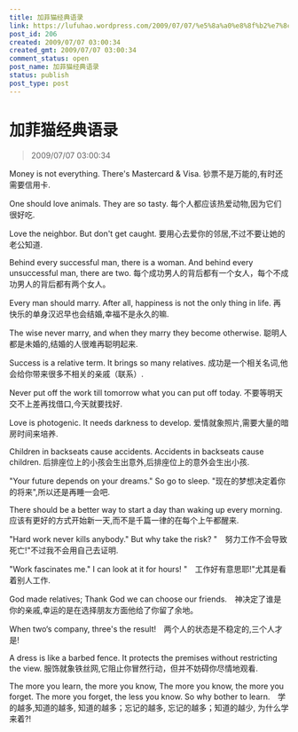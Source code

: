 ```yaml
---
title: 加菲猫经典语录
link: https://lufuhao.wordpress.com/2009/07/07/%e5%8a%a0%e8%8f%b2%e7%8c%ab%e7%bb%8f%e5%85%b8%e8%af%ad%e5%bd%95/
post_id: 206
created: 2009/07/07 03:00:34
created_gmt: 2009/07/07 03:00:34
comment_status: open
post_name: 加菲猫经典语录
status: publish
post_type: post
---
```


# 加菲猫经典语录

> 2009/07/07 03:00:34



Money is not everything. There's Mastercard & Visa. 钞票不是万能的,有时还需要信用卡.

One should love animals. They are so tasty. 每个人都应该热爱动物,因为它们很好吃.

Love the neighbor. But don't get caught. 要用心去爱你的邻居,不过不要让她的老公知道.

Behind every successful man, there is a woman. And behind every unsuccessful man, there are two. 每个成功男人的背后都有一个女人，每个不成功男人的背后都有两个女人。

Every man should marry. After all, happiness is not the only thing in life. 再快乐的单身汉迟早也会结婚,幸福不是永久的嘛.

The wise never marry, and when they marry they become otherwise. 聪明人都是未婚的,结婚的人很难再聪明起来.

Success is a relative term. It brings so many relatives. 成功是一个相关名词,他会给你带来很多不相关的亲戚（联系）.

Never put off the work till tomorrow what you can put off today. 不要等明天交不上差再找借口,今天就要找好.

Love is photogenic. It needs darkness to develop. 爱情就象照片,需要大量的暗房时间来培养.

Children in backseats cause accidents. Accidents in backseats cause children. 后排座位上的小孩会生出意外,后排座位上的意外会生出小孩.

"Your future depends on your dreams." So go to sleep. "现在的梦想决定着你的将来",所以还是再睡一会吧.

There should be a better way to start a day than waking up every morning. 应该有更好的方式开始新一天,而不是千篇一律的在每个上午都醒来.

"Hard work never kills anybody." But why take the risk? "　努力工作不会导致死亡!"不过我不会用自己去证明.

"Work fascinates me." I can look at it for hours! "　工作好有意思耶!"尤其是看着别人工作.

God made relatives; Thank God we can choose our friends.　神决定了谁是你的亲戚,幸运的是在选择朋友方面他给了你留了余地。

When two‘s company, three's the result!　两个人的状态是不稳定的,三个人才是!

A dress is like a barbed fence. It protects the premises without restricting the view. 服饰就象铁丝网,它阻止你冒然行动，但并不妨碍你尽情地观看.

The more you learn, the more you know, The more you know, the more you forget. The more you forget, the less you know. So why bother to learn.　学的越多,知道的越多, 知道的越多；忘记的越多, 忘记的越多；知道的越少, 为什么学来着?!
